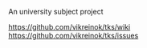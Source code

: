 An university subject project

https://github.com/vikreinok/tks/wiki <br>
https://github.com/vikreinok/tks/issues
